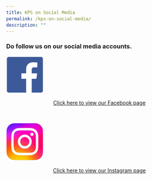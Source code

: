 ```yaml
---
title: KPS on Social Media
permalink: /kps-on-social-media/
description: ""
---
```

### Do follow us on our social media accounts.

<a href="https://www.facebook.com/KranjiPrimarySchool.Official" target="_blank">

<img style="width:20%" src="/images/FB_icon.png"><p style="text-align:center">Click here to view our Facebook page</p>

<br>

<a href="https://www.instagram.com/kranji_primary_school/?hl=en">

<img style="width:20%" src="/images/IG_icon.jpg"><p style="text-align:center">Click here to view our Instagram page</p>